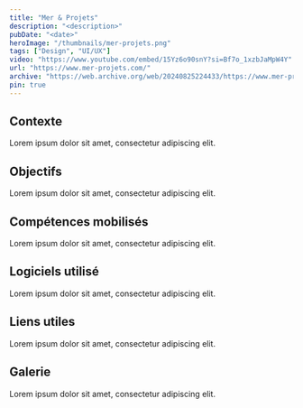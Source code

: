 ```yaml
---
title: "Mer & Projets"
description: "<description>"
pubDate: "<date>"
heroImage: "/thumbnails/mer-projets.png"
tags: ["Design", "UI/UX"]
video: "https://www.youtube.com/embed/15Yz6o90snY?si=Bf7o_1xzbJaMpW4Y"
url: "https://www.mer-projets.com/"
archive: "https://web.archive.org/web/20240825224433/https://www.mer-projets.com/"
pin: true
---
```


<div>
    <h2>Contexte</h2>
    <p>Lorem ipsum dolor sit amet, consectetur adipiscing elit.</p>
</div>

<div>
    <h2>Objectifs</h2>
    <p>Lorem ipsum dolor sit amet, consectetur adipiscing elit.</p>
</div>

<div>
    <h2>Compétences mobilisés</h2>
    <p>Lorem ipsum dolor sit amet, consectetur adipiscing elit.</p>
</div>

<div>
    <h2>Logiciels utilisé</h2>
    <p>Lorem ipsum dolor sit amet, consectetur adipiscing elit.</p>
</div>


<div>
    <h2>Liens utiles</h2>
    <p>Lorem ipsum dolor sit amet, consectetur adipiscing elit.</p>
</div>

<div>
    <h2>Galerie</h2>
    <p>Lorem ipsum dolor sit amet, consectetur adipiscing elit.</p>
</div>
